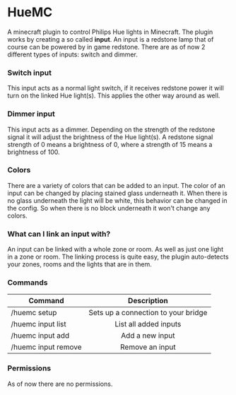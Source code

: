 # HueMC
A minecraft plugin to control Philips Hue lights in Minecraft.
The plugin works by creating a so called **input**. An input is a redstone lamp that of course can be powered by in game redstone.
There are as of now 2 different types of inputs: switch and dimmer. 

### Switch input
This input acts as a normal light switch, if it receives redstone power it will turn on the linked Hue light(s).
This applies the other way around as well. 

### Dimmer input
This input acts as a dimmer. Depending on the strength of the redstone signal it will adjust the brightness of the Hue light(s).
A redstone signal strength of 0 means a brightness of 0, where a strength of 15 means a brightness of 100.

### Colors
There are a variety of colors that can be added to an input. The color of an input can be changed by placing stained glass underneath it.
When there is no glass underneath the light will be white, this behavior can be changed in the config. So when there is no block underneath it won't change any colors.

### What can I link an input with?
An input can be linked with a whole zone or room. As well as just one light in a zone or room.
The linking process is quite easy, the plugin auto-detects your zones, rooms and the lights that are in them.

### Commands
| Command       | Description     
| ------------- |:-------------:|
|/huemc setup    | Sets up a connection to your bridge |
|/huemc input list    | List all added inputs |
| /huemc input add     | Add a new input      |
| /huemc input remove  | Remove an input      |

### Permissions
As of now there are no permissions.
